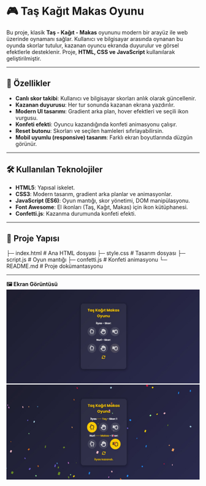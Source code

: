 # 🎮 Taş Kağıt Makas Oyunu

Bu proje, klasik **Taş - Kağıt - Makas** oyununu modern bir arayüz ile web üzerinde oynamanı sağlar. Kullanıcı ve bilgisayar arasında oynanan bu oyunda skorlar tutulur, kazanan oyuncu ekranda duyurulur ve görsel efektlerle desteklenir. Proje, **HTML, CSS ve JavaScript** kullanılarak geliştirilmiştir.

---

## 🚀 **Özellikler**
- **Canlı skor takibi**: Kullanıcı ve bilgisayar skorları anlık olarak güncellenir.
- **Kazanan duyurusu**: Her tur sonunda kazanan ekrana yazdırılır.
- **Modern UI tasarımı**: Gradient arka plan, hover efektleri ve seçili ikon vurgusu.
- **Konfeti efekti**: Oyuncu kazandığında konfeti animasyonu çalışır.
- **Reset butonu**: Skorları ve seçilen hamleleri sıfırlayabilirsin.
- **Mobil uyumlu (responsive) tasarım**: Farklı ekran boyutlarında düzgün görünür.

---

## 🛠 **Kullanılan Teknolojiler**
- **HTML5**: Yapısal iskelet.
- **CSS3**: Modern tasarım, gradient arka planlar ve animasyonlar.
- **JavaScript (ES6)**: Oyun mantığı, skor yönetimi, DOM manipülasyonu.
- **Font Awesome**: El ikonları (Taş, Kağıt, Makas) için ikon kütüphanesi.
- **Confetti.js**: Kazanma durumunda konfeti efekti.

---

## 📂 **Proje Yapısı**
├─ index.html # Ana HTML dosyası
├─ style.css # Tasarım dosyası
├─ script.js # Oyun mantığı
├─ confetti.js # Konfeti animasyonu
└─ README.md # Proje dokümantasyonu

---

**🖼️ Ekran Görüntüsü**
![Ana Ekran](Photo/MainPage.jpg)
![Kazanma Ekranı](Photo/WinPage.jpg)